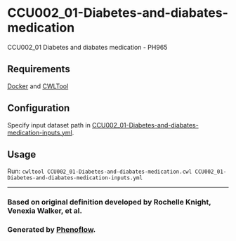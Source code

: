 # CCU002_01-Diabetes-and-diabates-medication

CCU002_01 Diabetes and diabates medication - PH965

## Requirements

[Docker](https://docs.docker.com/install/) and [CWLTool](https://github.com/common-workflow-language/cwltool#install)

## Configuration

Specify input dataset path in [CCU002_01-Diabetes-and-diabates-medication-inputs.yml](CCU002_01-Diabetes-and-diabates-medication-inputs.yml).

## Usage

Run: `cwltool CCU002_01-Diabetes-and-diabates-medication.cwl CCU002_01-Diabetes-and-diabates-medication-inputs.yml`

***

### Based on original definition developed by Rochelle Knight, Venexia Walker, et al.
### Generated by [Phenoflow](https://kclhi.org/phenoflow).
